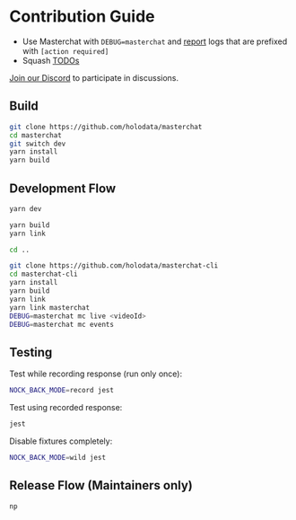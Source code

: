 # Contribution Guide

- Use Masterchat with `DEBUG=masterchat` and [report](https://github.com/holodata/masterchat/issues/new) logs that are prefixed with `[action required]`
- Squash [TODOs](https://github.com/holodata/masterchat/search?l=TypeScript&q=TODO)

[Join our Discord](https://holodata.org/discord) to participate in discussions.

## Build

```bash
git clone https://github.com/holodata/masterchat
cd masterchat
git switch dev
yarn install
yarn build
```

## Development Flow

```bash
yarn dev
```

```bash
yarn build
yarn link

cd ..

git clone https://github.com/holodata/masterchat-cli
cd masterchat-cli
yarn install
yarn build
yarn link
yarn link masterchat
DEBUG=masterchat mc live <videoId>
DEBUG=masterchat mc events
```

## Testing

Test while recording response (run only once):

```bash
NOCK_BACK_MODE=record jest
```

Test using recorded response:

```bash
jest
```

Disable fixtures completely:

```bash
NOCK_BACK_MODE=wild jest
```

## Release Flow (Maintainers only)

```
np
```
